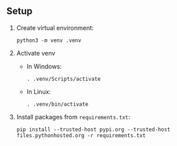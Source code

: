 ## Setup

1. Create virtual environment:

   ```
   python3 -m venv .venv
   ```

1. Activate venv

   - In Windows:

     ```
     . .venv/Scripts/activate
     ```

   - In Linux:

     ```
     . .venv/bin/activate
     ```

1. Install packages from `requirements.txt`:

   ```
   pip install --trusted-host pypi.org --trusted-host files.pythonhosted.org -r requirements.txt
   ```
